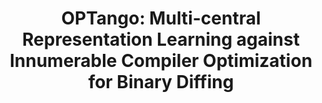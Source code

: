 ---
title: "OPTango: Multi-central Representation Learning against Innumerable Compiler Optimization for Binary Diffing"
collection: publications
category: conferences
# permalink: /publication/2024-06-hive
# excerpt: 'This paper is about fixing template issue #693.'
# date: 2024-02-17
venue: 'ISSRE 2023'
paperurl: 'https://patrickphzhang.github.io/files/optango.pdf'
# slidesurl: 'http://patrickphzhang.github.io/files/hive_slides.pdf'
citation: 'Geng, Hongna, Ming Zhong, **Peihua Zhang**, Fang Lv, and Xiaobing Feng. "OPTango: Multi-central Representation Learning against Innumerable Compiler Optimization for Binary Diffing." In 2023 IEEE 34th International Symposium on Software Reliability Engineering (ISSRE), pp. 774-785. IEEE, 2023.'
---